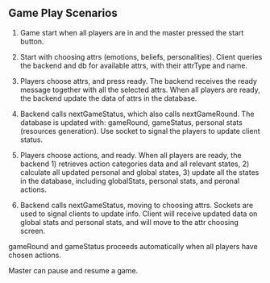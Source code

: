 ## Game Play Scenarios

1. Game start when all players are in and the master pressed the start button.

2. Start with choosing attrs (emotions, beliefs, personalities). Client queries the backend and db for available attrs, with their attrType and name.

3. Players choose attrs, and press ready. The backend receives the ready message together with all the selected attrs. When all players are ready, the backend update the data of attrs in the database.

4. Backend calls nextGameStatus, which also calls nextGameRound. The database is updated with: gameRound, gameStatus, personal stats (resources generation). Use socket to signal the players to update client status.

4. Players choose actions, and ready. When all players are ready, the backend 1) retrieves action categories data and all relevant states, 2) calculate all updated personal and global states, 3) update all the states in the database, including globalStats, personal stats, and peronal actions.

5. Backend calls nextGameStatus, moving to choosing attrs. Sockets are used to signal clients to update info. Client will receive updated data on global stats and personal stats, and will move to the attr choosing screen.

gameRound and gameStatus proceeds automatically when all players have chosen actions.

Master can pause and resume a game.
